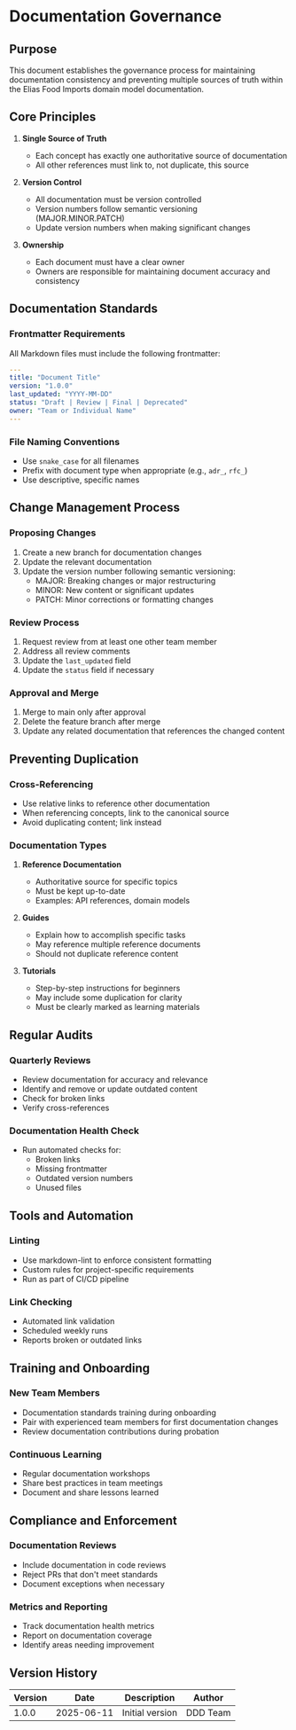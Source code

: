 # Documentation Governance

## Purpose
This document establishes the governance process for maintaining documentation consistency and preventing multiple sources of truth within the Elias Food Imports domain model documentation.

## Core Principles

1. **Single Source of Truth**
   - Each concept has exactly one authoritative source of documentation
   - All other references must link to, not duplicate, this source

2. **Version Control**
   - All documentation must be version controlled
   - Version numbers follow semantic versioning (MAJOR.MINOR.PATCH)
   - Update version numbers when making significant changes

3. **Ownership**
   - Each document must have a clear owner
   - Owners are responsible for maintaining document accuracy and consistency

## Documentation Standards

### Frontmatter Requirements
All Markdown files must include the following frontmatter:

```yaml
---
title: "Document Title"
version: "1.0.0"
last_updated: "YYYY-MM-DD"
status: "Draft | Review | Final | Deprecated"
owner: "Team or Individual Name"
---
```

### File Naming Conventions
- Use `snake_case` for all filenames
- Prefix with document type when appropriate (e.g., `adr_`, `rfc_`)
- Use descriptive, specific names

## Change Management Process

### Proposing Changes
1. Create a new branch for documentation changes
2. Update the relevant documentation
3. Update the version number following semantic versioning:
   - MAJOR: Breaking changes or major restructuring
   - MINOR: New content or significant updates
   - PATCH: Minor corrections or formatting changes

### Review Process
1. Request review from at least one other team member
2. Address all review comments
3. Update the `last_updated` field
4. Update the `status` field if necessary

### Approval and Merge
1. Merge to main only after approval
2. Delete the feature branch after merge
3. Update any related documentation that references the changed content

## Preventing Duplication

### Cross-Referencing
- Use relative links to reference other documentation
- When referencing concepts, link to the canonical source
- Avoid duplicating content; link instead

### Documentation Types
1. **Reference Documentation**
   - Authoritative source for specific topics
   - Must be kept up-to-date
   - Examples: API references, domain models

2. **Guides**
   - Explain how to accomplish specific tasks
   - May reference multiple reference documents
   - Should not duplicate reference content

3. **Tutorials**
   - Step-by-step instructions for beginners
   - May include some duplication for clarity
   - Must be clearly marked as learning materials

## Regular Audits

### Quarterly Reviews
- Review documentation for accuracy and relevance
- Identify and remove or update outdated content
- Check for broken links
- Verify cross-references

### Documentation Health Check
- Run automated checks for:
  - Broken links
  - Missing frontmatter
  - Outdated version numbers
  - Unused files

## Tools and Automation

### Linting
- Use markdown-lint to enforce consistent formatting
- Custom rules for project-specific requirements
- Run as part of CI/CD pipeline

### Link Checking
- Automated link validation
- Scheduled weekly runs
- Reports broken or outdated links

## Training and Onboarding

### New Team Members
- Documentation standards training during onboarding
- Pair with experienced team members for first documentation changes
- Review documentation contributions during probation

### Continuous Learning
- Regular documentation workshops
- Share best practices in team meetings
- Document and share lessons learned

## Compliance and Enforcement

### Documentation Reviews
- Include documentation in code reviews
- Reject PRs that don't meet standards
- Document exceptions when necessary

### Metrics and Reporting
- Track documentation health metrics
- Report on documentation coverage
- Identify areas needing improvement

## Version History

| Version | Date       | Description                          | Author           |
|---------|------------|--------------------------------------|------------------|
| 1.0.0   | 2025-06-11 | Initial version                       | DDD Team         |
